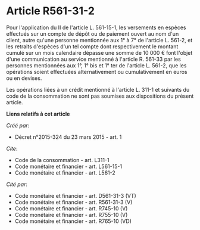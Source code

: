# Article R561-31-2

Pour l'application du II de l'article L. 561-15-1, les versements en espèces effectués sur un compte de dépôt ou de paiement
ouvert au nom d'un client, autre qu'une personne mentionnée aux 1° à 7° de l'article L. 561-2, et les retraits d'espèces d'un
tel compte dont respectivement le montant cumulé sur un mois calendaire dépasse une somme de 10 000 € font l'objet d'une
communication au service mentionné à l'article R. 561-33 par les personnes mentionnées aux 1°, 1° bis et 1° ter de l'article
L. 561-2, que les opérations soient effectuées alternativement ou cumulativement en euros ou en devises. 

Les opérations liées à un crédit mentionné à l'article L. 311-1 et suivants du code de la consommation ne sont pas soumises
aux dispositions du présent article.

**Liens relatifs à cet article**

_Créé par_:

  - Décret n°2015-324 du 23 mars 2015 - art. 1

_Cite_:

  - Code de la consommation - art. L311-1
  - Code monétaire et financier - art. L561-15-1
  - Code monétaire et financier - art. L561-2

_Cité par_:

  - Code monétaire et financier - art. D561-31-3 (VT)
  - Code monétaire et financier - art. R561-31-3 (V)
  - Code monétaire et financier - art. R745-10 (V)
  - Code monétaire et financier - art. R755-10 (V)
  - Code monétaire et financier - art. R765-10 (VD)
